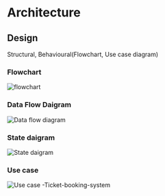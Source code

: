 # Architecture

## Design
Structural, Behavioural(Flowchart, Use case diagram)
### Flowchart
![flowchart](https://user-images.githubusercontent.com/98825618/152690197-9dc3cf28-f92b-46d9-8755-a473c50203bc.png)
### Data Flow Daigram
![Data flow diagram](https://user-images.githubusercontent.com/98825618/153698826-5ac31554-5bb4-4fb7-90d0-1a6253a2f5ca.PNG)
### State daigram
![State daigram](https://user-images.githubusercontent.com/98825618/153249796-8775312c-86e9-48f8-a224-4c4dc0b9c4ca.png)
### Use case
![Use case -Ticket-booking-system](https://user-images.githubusercontent.com/98825618/153250539-0b7200c5-d802-4e38-9b79-5a9392e4e3c0.png)
